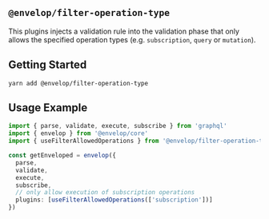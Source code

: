 ## `@envelop/filter-operation-type`

This plugins injects a validation rule into the validation phase that only allows the specified operation types (e.g. `subscription`, `query` or `mutation`).

## Getting Started

```
yarn add @envelop/filter-operation-type
```

## Usage Example

```ts
import { parse, validate, execute, subscribe } from 'graphql'
import { envelop } from '@envelop/core'
import { useFilterAllowedOperations } from '@envelop/filter-operation-type'

const getEnveloped = envelop({
  parse,
  validate,
  execute,
  subscribe,
  // only allow execution of subscription operations
  plugins: [useFilterAllowedOperations(['subscription'])]
})
```
